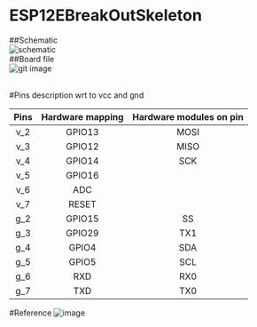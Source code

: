# ESP12EBreakOutSkeleton
##Schematic <br/>
![schematic](https://cloud.githubusercontent.com/assets/6240777/20837782/9d24d222-b8cb-11e6-89fb-088e697d4a6e.png) <br/>
##Board file <br/>
![git image](https://cloud.githubusercontent.com/assets/6240777/20837679/1cc6b938-b8cb-11e6-86a4-deccbe552800.png)<br/>
<br/>

#Pins description wrt to vcc and gnd

Pins 	  | Hardware mapping| Hardware modules on pin
:--------:|:---------------:|:-----------------------:
v_2       | GPIO13          | MOSI
v_3       | GPIO12          | MISO
v_4       | GPIO14          |SCK
v_5       | GPIO16          |
v_6       | ADC             |
v_7       | RESET           |
g_2       | GPIO15          |SS
g_3       | GPIO29          |TX1
g_4       | GPIO4           |SDA
g_5       | GPIO5           |SCL
g_6       | RXD             |RX0
g_7       | TXD             |TX0

#Reference 
![image](https://cloud.githubusercontent.com/assets/6240777/20838146/465965f0-b8cd-11e6-9d4f-6e1a7a7f298f.png)
